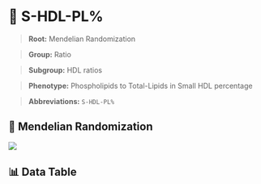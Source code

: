 # 🧪 S-HDL-PL%

> **Root:** Mendelian Randomization

> **Group:** Ratio  

> **Subgroup:** HDL ratios

> **Phenotype:** Phospholipids to Total-Lipids in Small HDL percentage  

> **Abbreviations:** `S-HDL-PL%`

## 🧬 Mendelian Randomization  

<img src="/MR/Figures/Inverse/ShengxianHDLhengxianPLbaifenhao.png"/>


## 📊 Data Table


<CsvTableMRI src="/public/MR/Data/Inverse/ShengxianHDLhengxianPLbaifenhao.csv"/>
